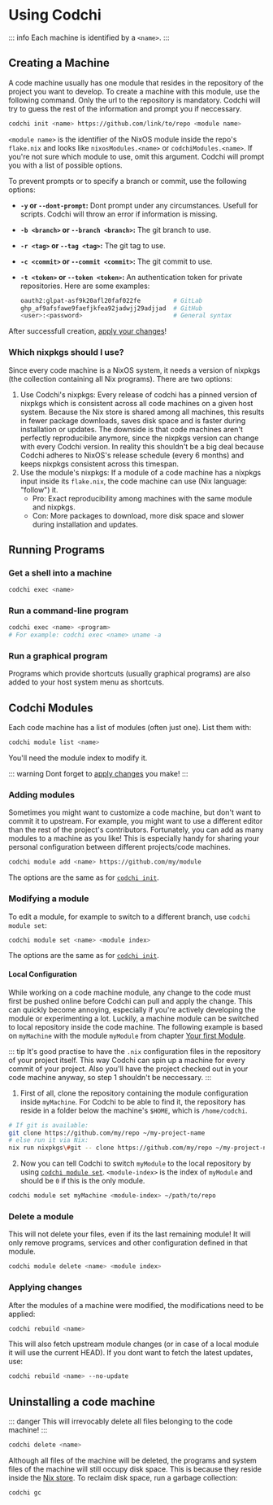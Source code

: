 # Using Codchi

::: info
Each machine is identified by a `<name>`.
:::

## Creating a Machine

A code machine usually has one module that resides in the repository of the
project you want to develop. To create a machine with this module, use the
following command. Only the url to the repository is mandatory. Codchi will try
to guess the rest of the information and prompt you if neccessary.
```bash
codchi init <name> https://github.com/link/to/repo <module name>
```
`<module name>` is the identifier of the NixOS module inside the repo's
`flake.nix` and looks like `nixosModules.<name>` or `codchiModules.<name>`. If
you're not sure which module to use, omit this argument. Codchi will prompt you
with a list of possible options.

To prevent prompts or to specify a branch or commit, use the following options:

- **`-y` or `--dont-prompt`:** Dont prompt under any circumstances. Usefull for
  scripts. Codchi will throw an error if information is missing.
- **`-b <branch>` or `--branch <branch>`:** The git branch to use.
- **`-r <tag>` or `--tag <tag>`:** The git tag to use.
- **`-c <commit>` or `--commit <commit>`:** The git commit to use.
- **`-t <token>` or `--token <token>`:** An authentication token for private
  repositories. Here are some examples:
  ```bash
  oauth2:glpat-asf9k20afl20faf022fe         # GitLab
  ghp_af9afsfawe9faefjkfea92jadwjj29adjjad  # GitHub
  <user>:<password>                         # General syntax
  ```

  <!-- TODO use nixpkgs option -->

After successfull creation, [apply your changes](#applying-changes)!

### Which nixpkgs should I use?

Since every code machine is a NixOS system, it needs a version of nixpkgs (the collection containing all Nix programs). There are two options:

1. Use Codchi's nixpkgs: Every release of codchi has a pinned version of nixpkgs which is consistent across all code machines on a given host system. Because the Nix store is shared among all machines, this results in fewer package downloads, saves disk space and is faster during installation or updates. The downside is that code machines aren't perfectly reproducibile anymore, since the nixpkgs version can change with every Codchi version. In reality this shouldn't be a big deal because Codchi adheres to NixOS's release schedule (every 6 months) and keeps nixpkgs consistent across this timespan.
2. Use the module's nixpkgs: If a module of a code machine has a nixpkgs input inside its `flake.nix`, the code machine can use (Nix language: "follow") it.
    - Pro: Exact reproducibility among machines with the same module and nixpkgs.
    - Con: More packages to download, more disk space and slower during installation and updates.



## Running Programs

### Get a shell into a machine

```bash
codchi exec <name>
```

### Run a command-line program

```bash
codchi exec <name> <program>
# For example: codchi exec <name> uname -a
```

### Run a graphical program

Programs which provide shortcuts (usually graphical programs) are also added to
your host system menu as shortcuts.


## Codchi Modules

Each code machine has a list of modules (often just one). List them with:
```bash
codchi module list <name>
```
You'll need the module index to modify it.

::: warning
Dont forget to [apply changes](#applying-changes) you make!
:::

### Adding modules
Sometimes you might want to customize a code machine, but don't want to commit
it to upstream.  For example, you might want to use a different editor than the
rest of the project's contributors. Fortunately, you can add as many modules to
a machine as you like! This is especially handy for sharing your personal
configuration between different projects/code machines.
```bash
codchi module add <name> https://github.com/my/module
```
The options are the same as for [`codchi init`](#creating-a-machine).


### Modifying a module
<!-- TODO module edit -->
To edit a module, for example to switch to a different branch, use `codchi module set`:
```bash
codchi module set <name> <module index>
```
The options are the same as for [`codchi init`](#creating-a-machine).


#### Local Configuration

While working on a code machine module, any change to the code must first be pushed online before Codchi can pull and apply the change. This can quickly become annoying, especially if you're actively developing the module or experimenting a lot. Luckily, a machine module can be switched to local repository inside the code machine.
The following example is based on `myMachine` with the module `myModule` from chapter [Your first Module](../config/start.md).

::: tip
It's good practise to have the `.nix` configuration files in the repository of your project itself. This way Codchi can spin up a machine for every commit of your project. Also you'll have the project checked out in your code machine anyway, so step 1 shouldn't be neccessary.
:::

1. First of all, clone the repository containing the module configuration inside `myMachine`. For Codchi to be able to find it, the repository has reside in a folder below the machine's `$HOME`, which is `/home/codchi`.
```bash
# If git is available:
git clone https://github.com/my/repo ~/my-project-name
# else run it via Nix:
nix run nixpkgs\#git -- clone https://github.com/my/repo ~/my-project-name
```

2. Now you can tell Codchi to switch `myModule` to the local repository by using [`codchi module set`](#modifying-a-module). `<module-index>` is the index of `myModule` and should be `0` if this is the only module.
```bash
codchi module set myMachine <module-index> ~/path/to/repo
```

### Delete a module
This will not delete your files, even if its the last remaining module! It will
only remove programs, services and other configuration defined in that module.
```bash
codchi module delete <name> <module index>
```

### Applying changes

After the modules of a machine were modified, the modifications need to be applied:
<!-- TODO consistent update checks / notifications -->
```bash
codchi rebuild <name>
```
This will also fetch upstream module changes (or in case of a local module it
will use the current HEAD). If you dont want to fetch the latest updates, use:
```bash
codchi rebuild <name> --no-update
```
<!-- TODO --no-update -->

## Uninstalling a code machine

::: danger
This will irrevocably delete all files belonging to the code machine!
:::

```bash
codchi delete <name>
```
Although all files of the machine will be deleted, the programs and system
files of the machine will still occupy disk space. This is because they reside
inside the [Nix store](https://nixos.org/guides/how-nix-works/). To reclaim
disk space, run a garbage collection:
<!-- TODO (extra gc page) -->
<!-- TODO implement gc -->
```bash
codchi gc
```


<!-- ## Uninstalling Codchi -->
